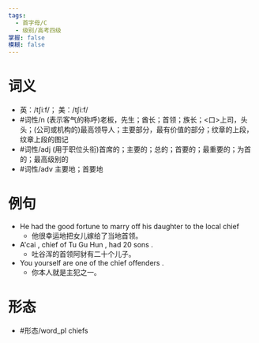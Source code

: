 ```yaml
---
tags:
  - 首字母/C
  - 级别/高考四级
掌握: false
模糊: false
---
```

# 词义
- 英：/tʃiːf/； 美：/tʃiːf/
- #词性/n  (表示客气的称呼)老板，先生；酋长；首领；族长；<口>上司，头头；(公司或机构的)最高领导人；主要部分，最有价值的部分；纹章的上段，纹章上段的图记
- #词性/adj  (用于职位头衔)首席的；主要的；总的；首要的；最重要的；为首的；最高级别的
- #词性/adv  主要地；首要地
# 例句
- He had the good fortune to marry off his daughter to the local chief
	- 他很幸运地把女儿嫁给了当地首领。
- A'cai , chief of Tu Gu Hun , had 20 sons .
	- 吐谷浑的首领阿豺有二十个儿子。
- You yourself are one of the chief offenders .
	- 你本人就是主犯之一。
# 形态
- #形态/word_pl chiefs
